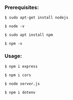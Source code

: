 ### Prerequisites:
    $ sudo apt-get install nodejs

    $ node -v

    $ sudo apt install npm

    $ npm -v


### Usage:

    $ npm i express

    $ npm i cors

    $ node server.js

    $ npm i dotenv

